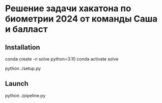 #  Решение задачи хакатона по биометрии 2024 от команды Саша и балласт

## Installation 

conda create -n solve python=3.10
conda activate solve

python ./setup.py

## Launch
python ./pipeline.py